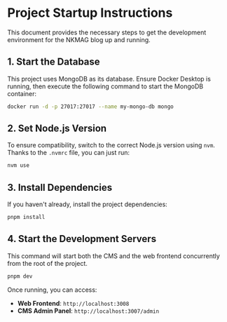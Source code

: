 # Project Startup Instructions

This document provides the necessary steps to get the development environment for the NKMAG blog up and running.

## 1. Start the Database

This project uses MongoDB as its database. Ensure Docker Desktop is running, then execute the following command to start the MongoDB container:

```bash
docker run -d -p 27017:27017 --name my-mongo-db mongo
```

## 2. Set Node.js Version

To ensure compatibility, switch to the correct Node.js version using `nvm`. Thanks to the `.nvmrc` file, you can just run:

```bash
nvm use
```

## 3. Install Dependencies

If you haven't already, install the project dependencies:

```bash
pnpm install
```

## 4. Start the Development Servers

This command will start both the CMS and the web frontend concurrently from the root of the project.

```bash
pnpm dev
```

Once running, you can access:
- **Web Frontend**: `http://localhost:3008`
- **CMS Admin Panel**: `http://localhost:3007/admin`
